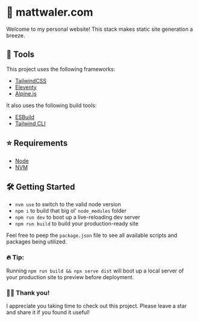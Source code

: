 # 🐳 mattwaler.com

Welcome to my personal website! This stack makes static site generation a breeze.

## 🧰 Tools

This project uses the following frameworks:

- [TailwindCSS](https://tailwindcss.com/)
- [Eleventy](https://www.11ty.dev/)
- [Alpine.js](https://alpinejs.dev/)

It also uses the following build tools:

- [ESBuild](https://esbuild.github.io/)
- [Tailwind CLI](https://tailwindcss.com/docs/installation)

## ⭐️ Requirements

- [Node](https://nodejs.org/en/)
- [NVM](https://github.com/nvm-sh/nvm)

## 🛠 Getting Started

- `nvm use` to switch to the valid node version
- `npm i` to build that big ol' `node_modules` folder
- `npm run dev` to boot up a live-reloading dev server
- `npm run build` to build your production-ready site

Feel free to peep the `package.json` file to see all available scripts and packages being utilized.

### 🔥 Tip:

Running `npm run build && npx serve dist` will boot up a local server of your production site to preview before deployment.

### 👋🏻 Thank you!

I appreciate you taking time to check out this project. Please leave a star and share it if you found it useful!
